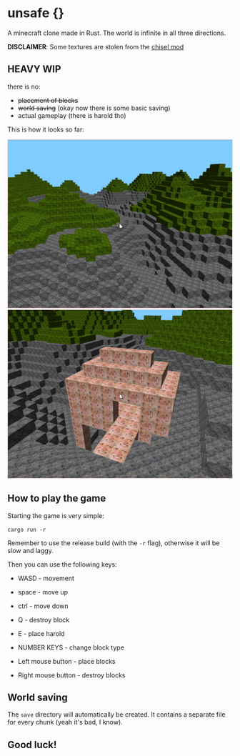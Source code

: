 # unsafe {}

A minecraft clone made in Rust. The world is infinite in all three directions.

**DISCLAIMER**: Some textures are stolen from the [chisel mod](https://github.com/Chisel-Team/Chisel)

## HEAVY WIP

there is no:

 * ~~placement of blocks~~
 * ~~world saving~~ (okay now there is some basic saving)
 * actual gameplay (there is harold tho)

This is how it looks so far:

![](1652199707609219709.png)
![](1653807693120024417.png)

## How to play the game

Starting the game is very simple:

```
cargo run -r
```

Remember to use the release build (with the `-r` flag), otherwise it will be slow and laggy.

Then you can use the following keys:

 * WASD - movement
 * space - move up
 * ctrl - move down
 * Q - destroy block
 * E - place harold
 * NUMBER KEYS - change block type

 * Left mouse button - place blocks
 * Right mouse button - destroy blocks

## World saving

The `save` directory will automatically be created. It contains a separate file
for every chunk (yeah it's bad, I know).

## Good luck!
